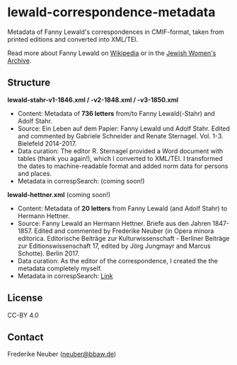 # lewald-correspondence-metadata

Metadata of Fanny Lewald's correspondences in CMIF-format, taken from printed editions and converted into XML/TEI.

Read more about Fanny Lewald on [Wikipedia](https://jwa.org/encyclopedia/article/lewald-fanny) or in the [Jewish Women's Archive](https://jwa.org/encyclopedia/article/lewald-fanny).

## Structure

**lewald-stahr-v1-1846.xml / -v2-1848.xml / -v3-1850.xml**
- Content: Metadata of **736 letters** from/to Fanny Lewald(-Stahr) and Adolf Stahr.
- Source: Ein Leben auf dem Papier: Fanny Lewald und Adolf Stahr. Edited and commented by Gabriele Schneider and Renate Sternagel. Vol. 1-3. Bielefeld 2014-2017.
- Data curation: The editor R. Sternagel provided a Word document with tables (thank you again!), which I converted to XML/TEI. I transformed the dates to machine-readable format and added norm data for persons and places.
- Metadata in correspSearch: (coming soon!)

**lewald-hettner.xml** (coming soon!)
- Content: Metadata of **20 letters** from Fanny Lewald (and Adolf Stahr) to Hermann Hettner.
- Source: Fanny Lewald an Hermann Hettner. Briefe aus den Jahren 1847-1857. Edited and commented by Frederike Neuber (in Opera minora editorica. Editorische Beiträge zur Kulturwissenschaft - Berliner Beiträge zur Editionswissenschaft 17, edited by Jörg Jungmayr and Marcus Schotte). Berlin 2017.
- Data curation: As the editor of the correspondence, I created the the metadata completely myself.
- Metadata in correspSearch: [Link](https://correspsearch.net/search.xql?correspondent=all&startdate=&enddate=&place=&available=&cmiFile=https%3A%2F%2Fcorrespsearch.net%2Fstorage%2FfannyLewald.xml&publication=&l=de)



## License

CC-BY 4.0

## Contact

Frederike Neuber (neuber@bbaw.de)


